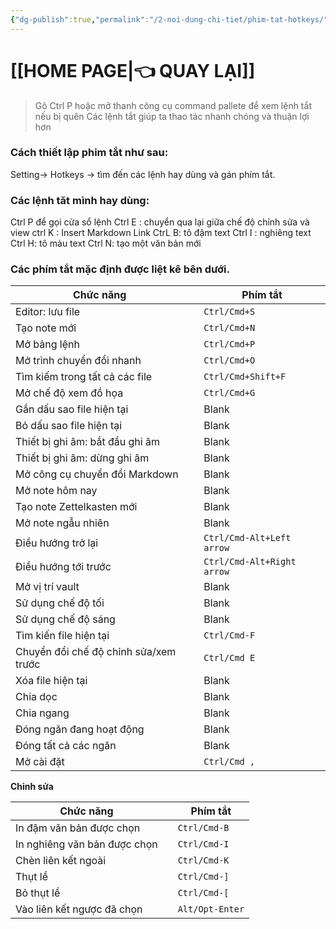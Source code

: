 ```yaml
---
{"dg-publish":true,"permalink":"/2-noi-dung-chi-tiet/phim-tat-hotkeys/","dgPassFrontmatter":true,"noteIcon":"1","created":"","updated":""}
---
```


# [[HOME PAGE\|👈 QUAY LẠI]]

>Gõ Ctrl P hoặc mở thanh công cụ command pallete để xem lệnh tắt nếu bị quên
>Các lệnh tắt giúp ta thao tác nhanh chóng và thuận lợi hơn

### Cách thiết lập phim tắt như sau:

Setting-> Hotkeys -> tìm đến các lệnh hay dùng và gán phím tắt.

### Các lệnh tăt mình hay dùng:

Ctrl P để gọi cửa sổ lệnh 
Ctrl E : chuyển qua lại giữa chế độ chỉnh sửa và view
ctrl K : Insert Markdown Link
CtrL B: tô đậm text
Ctrl I : nghiêng text
Ctrl H: tô màu text
Ctrl N: tạo một văn bản mới


### Các phím tắt mặc định được liệt kê bên dưới.

|Chức năng||Phím tắt|
|---|---|---|
|Editor: lưu file||`Ctrl/Cmd+S`|
|Tạo note mới||`Ctrl/Cmd+N`|
|Mở bảng lệnh||`Ctrl/Cmd+P`|
|Mở trình chuyển đổi nhanh||`Ctrl/Cmd+O`|
|Tìm kiếm trong tất cả các file||`Ctrl/Cmd+Shift+F`|
|Mở chế độ xem đồ họa||`Ctrl/Cmd+G`|
|Gắn dấu sao file hiện tại||Blank|
|Bỏ dấu sao file hiện tại||Blank|
|Thiết bị ghi âm: bắt đầu ghi âm||Blank|
|Thiết bị ghi âm: dừng ghi âm||Blank|
|Mở công cụ chuyển đổi Markdown||Blank|
|Mở note hôm nay||Blank|
|Tạo note Zettelkasten mới||Blank|
|Mở note ngẫu nhiên||Blank|
|Điều hướng trở lại||`Ctrl/Cmd-Alt+Left arrow`|
|Điều hướng tới trước||`Ctrl/Cmd-Alt+Right arrow`|
|Mở vị trí vault||Blank|
|Sử dụng chế độ tối||Blank|
|Sử dụng chế độ sáng||Blank|
|Tìm kiến file hiện tại||`Ctrl/Cmd-F`|
|Chuyển đổi chế độ chỉnh sửa/xem trước||`Ctrl/Cmd E`|
|Xóa file hiện tại||Blank|
|Chia dọc||Blank|
|Chia ngang||Blank|
|Đóng ngăn đang hoạt động||Blank|
|Đóng tất cả các ngăn||Blank|
|Mở cài đặt||`Ctrl/Cmd ,`|

**Chỉnh sửa**

|Chức năng||Phím tắt|
|---|---|---|
|In đậm văn bản được chọn||`Ctrl/Cmd-B`|
|In nghiêng văn bản được chọn||`Ctrl/Cmd-I`|
|Chèn liên kết ngoài||`Ctrl/Cmd-K`|
|Thụt lề||`Ctrl/Cmd-]`|
|Bỏ thụt lề||`Ctrl/Cmd-[`|
|Vào liên kết ngược đã chọn||`Alt/Opt-Enter`|